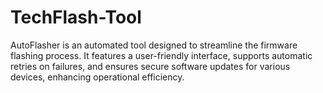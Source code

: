 # TechFlash-Tool
AutoFlasher is an automated tool designed to streamline the firmware flashing process. It features a user-friendly interface, supports automatic retries on failures, and ensures secure software updates for various devices, enhancing operational efficiency.
